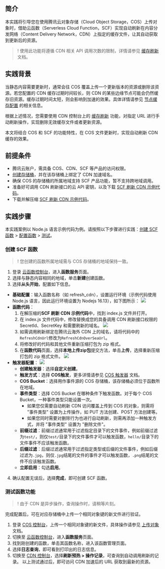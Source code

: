## 简介
本实践将引导您在使用腾讯云对象存储（Cloud Object Storage，COS）上传对象时，借助云函数（Serverless Cloud Function，SCF）实现自动刷新在内容分发网络（Content Delivery Network，CDN）上指定的缓存文件，让其自动获取到更新后的资源。

>! 使用此功能将遵循 CDN 相关 API 调用次数的限制，详情请参见 [缓存刷新](https://cloud.tencent.com/document/product/228/6299) 文档。
>

## 实践背景

当静态内容需要更新时，通常会往 COS 覆盖上传一个更新版本的资源或删除该资源。若您配置的 CDN 缓存过期时间较长，则 CDN 的某些边缘节点可能会仍然缓存旧资源。缓存过期时间太短，则会影响到加速的效果。具体详情请参见 [节点缓存配置](https://cloud.tencent.com/document/product/228/41540) 的相关信息。

根据上述情况，您需要使用 CDN 控制台上的 [缓存刷新](https://cloud.tencent.com/document/product/228/6299) 功能，对指定 URL 进行手动刷新操作，实现删除无效缓存文件或者更新资源。

本文将结合 COS 和 SCF 的功能特性，在 COS 文件更新时，实现自动刷新 CDN 缓存的效果。

## 前提条件

- 腾讯云账户，需具备 COS、CDN、SCF 等产品的访问权限。
- [创建存储桶](https://cloud.tencent.com/document/product/436/13309)，并在该存储桶上绑定了 CDN 加速域名。
- 确保 COS 的存储桶的所属地域支持 SCF 产品功能，暂不支持跨地域调用。
- 准备好可调用 CDN 刷新接口的云 API 密钥，以及下载 [SCF 刷新 CDN 示例代码](https://main.qcloudimg.com/raw/42b7d13a7a3d51d249b2a1b6a3c4f228/scf_about_cdn_refresh.zip)。
- 下载并解压缩  [SCF 刷新 CDN 示例代码](https://main.qcloudimg.com/raw/42b7d13a7a3d51d249b2a1b6a3c4f228/scf_about_cdn_refresh.zip)。

## 实践步骤

本实践案例以 Node.js 语言示例代码为例。请按照以下步骤进行实践：[创建 SCF 函数](#step1) > [配置函数](#step2) > [测试](#step3)。


<span id="step1"></span>
### 创建 SCF 函数
>! 您创建的函数所属地域需与 COS 存储桶的地域保持一致。
>

1. 登录 [云函数控制台](https://console.cloud.tencent.com/scf/list?rid=8&ns=default)，进入**函数服务**页面。
2. 选择与静态内容相同的地域，单击**新建**创建函数。
3. 选择**从头开始**，配置如下信息。
 - **基础配置**：输入函数名称（如 refresh_cdn），设置运行环境（示例代码使用 Node.js 语言，因此运行环境设置为 Nodejs 16.13），如下图所示：
![](https://qcloudimg.tencent-cloud.cn/raw/c113716cf02c8ac16e46f69ad02f1946.png)
 - **函数代码**：
    1. 在解压缩的**SCF 刷新 CDN 示例代码**中，找到 index.js 文件并打开。
    2. 在  index.js 文件代码中，修改替换成您的具备调用 CDN 刷新接口权限的 SecretId、SecretKey 和需要刷新的域名。
![](https://main.qcloudimg.com/raw/e7de25a2d410e7733d9cc3a9e5dfb79a.png)
	 3. 如需调用刷新绑定在腾讯云海外 CDN 上的域名，请将代码中的`RefreshCdnUrl`修改为`RefreshCdnOverSeaUrl`。
	 4. 将修改好的代码和其他文件重新压缩打包为 zip 格式。
	 5. 在**函数代码**页面，选择**本地上传zip包**提交方法，单击**上传**，选择重新压缩打包的 zip 格式文件。
![](https://qcloudimg.tencent-cloud.cn/raw/e86acd35da293cd6d6a12f9a6275bae8.png)
 - **触发器配置**：
 ![](https://qcloudimg.tencent-cloud.cn/raw/097db597f66546d15569b471a4fd6dd3.png)
    - **创建触发器**：选择**自定义创建**。
    - **触发方式**：选择 **COS触发**，更多详情请参见 [COS 触发器](https://cloud.tencent.com/document/product/583/9707) 文档。 
    - **COS Bucket**：选择用作事件源的 COS 存储桶，该存储桶必须位于函数所在地域。
    - **事件类型**：选择 COS Bucket 在哪种条件下触发函数。对于每个 COS Bucket，一种事件类型只能设置一次。
      - 如果您仅需要自动刷新 CDN 访问覆盖上传到 COS 的对象，则需将 "事件类型" 设置为上传操作，如 PUT 方法创建、POST 方法创建等。
      - 如果您同时需要对删除行为也进行自动刷新，则需再添加一种触发方式，并将 "事件类型" 设置为 "删除文件"。
    - **前缀过滤**：前缀过滤通常用于过滤指定目录下的文件事件，例如前缀过滤为`test/`，则仅`test/`目录下的文件事件才可以触发函数，`hello/`目录下的文件事件不应该触发函数。
    - **后缀过滤**：后缀过滤通常用于过滤指定类型或后缀的文件事件，例如后缀过滤为`.jpg`，则仅`.jpg`结尾的文件的事件才可以触发函数，`.png`结尾的文件不应该触发函数。
    - **立即启用**：勾选**启用**。
4. 确认配置无误后，选择**完成**，即可创建 SCF 函数。


<span id="step2"></span>
### 测试函数功能

>! 由于 CDN 是异步操作，查询操作时，请稍等片刻。
>

完成配置后，可在对应存储桶中上传一个相同对象键的新文件进行验证。
1. 登录 [COS 控制台](https://console.cloud.tencent.com/cos5)，上传一个相同对象键的新文件，具体操作请参见 [上传对象](https://cloud.tencent.com/document/product/436/13321) 文档。
2. 切换至 [云函数控制台](https://console.cloud.tencent.com/scf/list?rid=8&ns=default)，进入**函数服务**页面。
3. 找到刚创建的函数，单击其函数名称，进入该函数管理页面。
4. 选择**日志查询**，即可看到打印出的日志信息。
5. 切换至 [CDN 控制台](https://console.cloud.tencent.com/cdn)，选择**刷新预热 > 操作记录**，可查询到自动调用刷新的记录。
以上测试通过后，即可访问 CDN 加速后的 URL 获取到最新的资源。
